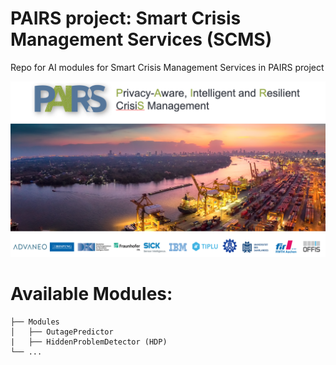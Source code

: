 # PAIRS project: Smart Crisis Management Services (SCMS)
Repo for AI modules for Smart Crisis Management Services in PAIRS project

!["img"](./img.png)



# Available Modules:
  
    ├── Modules         
    │   ├── OutagePredictor 
    |   ├── HiddenProblemDetector (HDP)    
    └── ...
